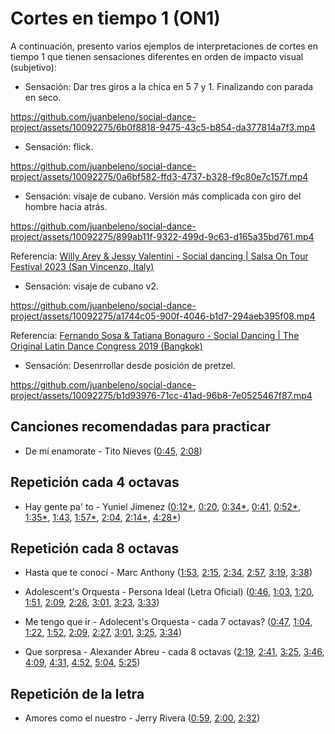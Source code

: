 # Cortes en tiempo 1 (ON1)

A continuación, presento varios ejemplos de interpretaciones de cortes en tiempo 1 que tienen sensaciones diferentes en orden de impacto visual (subjetivo):


- Sensación: Dar tres giros a la chica en 5 7 y 1. Finalizando con parada en seco.

https://github.com/juanbeleno/social-dance-project/assets/10092275/6b0f8818-9475-43c5-b854-da377814a7f3.mp4


- Sensación: flick.

https://github.com/juanbeleno/social-dance-project/assets/10092275/0a6bf582-ffd3-4737-b328-f9c80e7c157f.mp4


- Sensación: visaje de cubano. Versión  más complicada con giro del hombre hacia atrás.

https://github.com/juanbeleno/social-dance-project/assets/10092275/899ab11f-9322-499d-9c63-d165a35bd761.mp4

Referencia: [Willy Arey & Jessy Valentini - Social dancing | Salsa On Tour Festival 2023 (San Vincenzo, Italy)](https://youtu.be/cARF65rnDu8?si=IW-2k-QMNNFyXbJy&t=85)

- Sensación: visaje de cubano v2.

https://github.com/juanbeleno/social-dance-project/assets/10092275/a1744c05-900f-4046-b1d7-294aeb395f08.mp4

Referencia: [Fernando Sosa & Tatiana Bonaguro - Social Dancing | The Original Latin Dance Congress 2019 (Bangkok)](https://youtu.be/hCpS5V_Bnkg?si=yoqadkJ8EHp6dmj6&t=209)

- Sensación: Desenrrollar desde posición de pretzel.

https://github.com/juanbeleno/social-dance-project/assets/10092275/b1d93976-71cc-41ad-96b8-7e0525467f87.mp4


## Canciones recomendadas para practicar

- De mí enamorate - Tito Nieves ([0:45](https://youtu.be/7WHf2OjagQ4?t=45), [2:08](https://youtu.be/7WHf2OjagQ4?t=128))


## Repetición cada 4 octavas

- Hay gente pa' to - Yuniel Jimenez ([0:12*](https://youtu.be/k6pUUC52X0E?t=12), [0:20](https://youtu.be/k6pUUC52X0E?t=20), [0:34*](https://youtu.be/k6pUUC52X0E?t=34), [0:41](https://youtu.be/k6pUUC52X0E?t=41), [0:52*](https://youtu.be/k6pUUC52X0E?t=52), [1:35*](https://youtu.be/k6pUUC52X0E?t=95), [1:43](https://youtu.be/k6pUUC52X0E?t=103), [1:57*](https://youtu.be/k6pUUC52X0E?t=117), [2:04](https://youtu.be/k6pUUC52X0E?t=124), [2:14*](https://youtu.be/k6pUUC52X0E?t=134), [4:28*](https://youtu.be/k6pUUC52X0E?t=268))

## Repetición cada 8 octavas

- Hasta que te conocí - Marc Anthony ([1:53](https://youtu.be/yiFj0jMKdIU?t=113), [2:15](https://youtu.be/yiFj0jMKdIU?t=135), [2:34](https://youtu.be/yiFj0jMKdIU?t=154), [2:57](https://youtu.be/yiFj0jMKdIU?t=177), [3:19](https://youtu.be/yiFj0jMKdIU?t=199), [3:38](https://youtu.be/yiFj0jMKdIU?t=218))

- Adolescent's Orquesta - Persona Ideal (Letra Oficial) ([0:46](https://youtu.be/d9bRnGo2gjk?t=46), [1:03](https://youtu.be/d9bRnGo2gjk?t=63), [1:20](https://youtu.be/d9bRnGo2gjk?t=80), [1:51](https://youtu.be/d9bRnGo2gjk?t=111), [2:09](https://youtu.be/d9bRnGo2gjk?t=129), [2:26](https://youtu.be/d9bRnGo2gjk?t=146), [3:01](https://youtu.be/d9bRnGo2gjk?t=181), [3:23](https://youtu.be/d9bRnGo2gjk?t=203), [3:33](https://youtu.be/d9bRnGo2gjk?t=213))

- Me tengo que ir - Adolecent's Orquesta - cada 7 octavas? ([0:47](https://youtu.be/krA4QNOpFbU?si=rVGP3t0mEMharEh3&t=47), [1:04](https://youtu.be/krA4QNOpFbU?si=G2kWqEX1IMTIW5-n&t=64), [1:22](https://youtu.be/krA4QNOpFbU?si=m4XBVxOuSHeZW0wo&t=82), [1:52](https://youtu.be/krA4QNOpFbU?si=Apj4W25BXf-AOtdM&t=112), [2:09](https://youtu.be/krA4QNOpFbU?si=vFykw1FD-aJEPimC&t=129), [2:27](https://youtu.be/krA4QNOpFbU?si=ScmR6qUGiZvMAekW&t=147), [3:01](https://youtu.be/krA4QNOpFbU?si=4bbwv4l-_S8tewdo&t=181), [3:25](https://youtu.be/krA4QNOpFbU?si=frfIDsbCjLcMWAdD&t=205), [3:34](https://youtu.be/krA4QNOpFbU?si=vaR7amBvSG4zgzIu&t=214))

- Que sorpresa - Alexander Abreu - cada 8 octavas ([2:19](https://youtu.be/8XSoQ3ue0Bo?si=vNO2-k5rjiuNkKOl&t=139), [2:41](https://youtu.be/8XSoQ3ue0Bo?si=J1tW1uYcI2898gNs&t=161), [3:25](https://youtu.be/8XSoQ3ue0Bo?si=EP0R2m23w7ZR2Mg6&t=205), [3:46](https://youtu.be/8XSoQ3ue0Bo?si=SgOAMcAyPQS7bc23&t=226), [4:09](https://youtu.be/8XSoQ3ue0Bo?si=w3pNyhewPnyty7Mq&t=249), [4:31](https://youtu.be/8XSoQ3ue0Bo?si=6VQ2QIJpPVXLnEpK&t=271), [4:52](https://youtu.be/8XSoQ3ue0Bo?si=wTwxdlFg2Pum_4Re&t=292), [5:04](https://youtu.be/8XSoQ3ue0Bo?si=vygjeS2B1AgqrznF&t=304), [5:25](https://youtu.be/8XSoQ3ue0Bo?si=kmPxAh22vBOzImp-&t=325))

## Repetición de la letra

- Amores como el nuestro - Jerry Rivera ([0:59](https://youtu.be/sJqDmVekMWU?si=0m4zcy3mLHeX5h5g&t=59), [2:00](https://youtu.be/sJqDmVekMWU?si=gCaDsZYr7-5_0dOt&t=120), [2:32](https://youtu.be/sJqDmVekMWU?si=vUyVQ1GpDljbBQEC&t=152))

